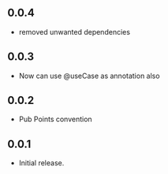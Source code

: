 ## 0.0.4

* removed unwanted dependencies

## 0.0.3

* Now can use @useCase as annotation also

## 0.0.2

* Pub Points convention

## 0.0.1

* Initial release.
